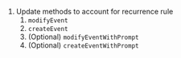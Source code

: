 1. Update methods to account for recurrence rule
    1. `modifyEvent`
    2. `createEvent`
    3. (Optional) `modifyEventWithPrompt`
    4. (Optional) `createEventWithPrompt`
